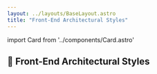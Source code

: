 ```yaml
---
layout: ../layouts/BaseLayout.astro
title: "Front-End Architectural Styles"
---
```


import Card from '../components/Card.astro'

## 🧠 Front-End Architectural Styles

<div class="grid sm:grid-cols-2 lg:grid-cols-3 gap-6 mt-6">
<Card title="SPA / CSR / SSR / SSG" href="https://nextjs.org/docs/basic-features/pages#static-generation-recommended" description="Choose rendering strategy based on SEO, time-to-interactive and infrastructure." />

<Card title="Clean Architecture for UI" href="https://github.com/pvarentsov/awesome-clean-architecture" description="Isolate domain logic from framework dependencies by applying Clean/Hexagonal principles." />

<Card title="Modular Front-End" href="https://nx.dev/concepts/monorepos" description="Build decoupled services & shareable libraries, often in a monorepo." />

<Card title="Micro Frontends" href="https://micro-frontends.org/" description="Compose independent apps via Module Federation, Single-SPA or similar runtimes." />

<Card title="Island Architecture" href="https://docs.astro.build/core-concepts/islands/" description="SSR shell + hydrated interactive islands for ultra-fast performance (Astro, Qwik)." />
</div>